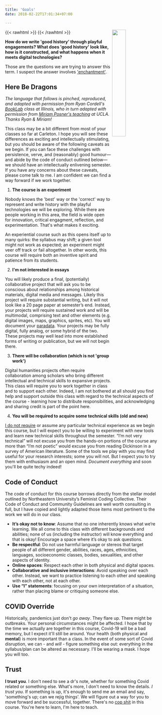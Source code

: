 ```yaml
---
title: 'Goals'
date: 2018-02-22T17:01:34+07:00

---
```

{{< rawhtml >}}
<img src="https://raw.githubusercontent.com/shawngraham/images/illustrations/pixeltrue-web-development-1.png/images/illustrations/pixeltrue-web-development-1.png" align="right" width="30%"></img>
{{< /rawhtml >}}

**How do we write 'good history' through playful engagements? What does 'good history' look like, how is it constructed, and what happens when it meets digital technologies?**

Those are the questions we are trying to answer this term. I suspect the answer involves ['enchantment'](https://www.academia.edu/es/39466794/The_Enchantment_of_the_Archaeological_Record).

## Here Be Dragons

_The language that follows is pinched, reproduced, and adapted with permission from Ryan Cordell's [BookLab](https://s22bl.ryancordell.org/syllabus.html) class at Illinois, who in turn adapted with permission from [Miriam Posner's teaching](http://dh201.humanities.ucla.edu/2013/#why) at UCLA. Thanks Ryan & Miriam!_

This class may be a bit different from most of your classes so far at Carleton. I hope you will see these differences as exciting and intellectually stimulating, but you should be aware of the following caveats as we begin. If you can face these challenges with persistence, verve, and (reasonably) good humour—and abide by the code of conduct outlined below—we should have an intellectually enlivening semester. If you have any concerns about these caveats, please come talk to me. I am confident we can find a way forward if we work together.

1. **The course is an experiment**

Nobody knows the 'best' way or the 'correct' way to represent and write history with the playful technologies we will be exploring. While there are people working in this area, the field is wide open for innovation, critical engagment, reflection, and experimentation. That's what makes it exciting.

An experiential course such as this opens itself up to many quirks: the syllabus may shift; a given tool might not work as expected; an experiment might veer off track or fail altogether. In other words, this course will require both an inventive spirit and patience from its students.

2. **I'm not interested in essays**

You will likely produce a final, (potentially) collaborative project that will ask you to be conscious about relationships among historical materials, digital media and messages. Likely this project will require substantial writing, but it will not look like a 20 page  paper at semester’s end. Instead, your projects will require sustained work and will be multimodal, comprising text and other elements (e.g. digital images, maps, graphics, sprites, etc). You will document your [paradata](http://www.londoncharter.org/principles/documentation.html). Your projects may be fully digital, fully analog, or some hybrid of the two. These projects may well lead into more established forms of writing or publication, but we will not begin there.

3. **There will be collaboration (which is not 'group work')**

Digital humanities projects often require collaboration among scholars who bring different intellectual and technical skills to expansive projects. This class will require you to work together in class and to support each other. Indeed, I am not bothered at all should you find help and support outside this class with regard to the technical aspects of the course - learning how to distribute responsibilities, and acknowledging and sharing credit is part of the point here.

4. **You will be required to acquire some technical skills (old and new)**

[I do not require](/syllabus/techy/) or assume any particular technical experience as we begin this course, but I will expect you to be willing to experiment with new tools and learn new technical skills throughout the semester. “I’m not very technical” will not excuse you from the hands-on portions of the course any more than “I’m not poetic” would excuse you from reading Dickinson in a survey of American literature. Some of the tools we play with you may find useful for your research interests; some you will not. But I expect you to try them with enthusiasm and an open mind. _Document everything_ and soon you'll be quite techy indeed!

## Code of Conduct

The code of conduct for this course borrows directly from the stellar model outlined by Northeastern University’s Feminist Coding Collective. Their Code of Conduct and Community Guidelines are well worth consulting in full, but I have copied and lightly adapted those items most pertinent to the work we will do in our class.

  + **It’s okay not to know**: Assume that no one inherently knows what we’re learning. We all come to this class with different backgrounds and abilities; none of us (including the instructor) will know everything and that is okay! Encourage a space where it’s okay to ask questions.
  + **Be respectful**: Do not use harmful language or stereos that target people of all different gender, abilities, races, ages, ethnicities, languages, socioeconomic classes, bodies, sexualities, and other aspects of identity.
  + **Online spaces**: Respect each other in both physical and digital spaces.
  + **Collaborative and inclusive interactions**: Avoid speaking over each other. Instead, we want to practice listening to each other and speaking with each other, not at each other.
  + **Use “I” statements**: focusing on your own interpretation of a situation, rather than placing blame or critiquing someone else.

## COVID Override

Historically, pandemics just don't *go away*. They flare up. There might be outbreaks. Your personal circumstances might be affected. I hope that by the time we actually are together in this course, Covid-19 will be a bad memory, but I expect it'll still be around. Your health (both physical and **mental**) is more important than a class. In the event of some sort of Covid disruption, we can - and _will_ - figure something else out: everything in the syllabus/plan can be altered as necessary. I'll be wearing a mask. I hope you will too.

## Trust

**I trust you**. I don't need to see a dr's note, whether for something Covid related or something else. What's more, I don't need to know the details. _I trust you_. If something is up, it's enough to send me an email and say, 'something's up; can we rejig things'. We will figure out a way for you to move forward and be successful, together. There's no [cop shit](https://jeffreymoro.com/blog/2020-02-13-against-cop-shit/) in this course. You're here to learn, I'm here to teach.
